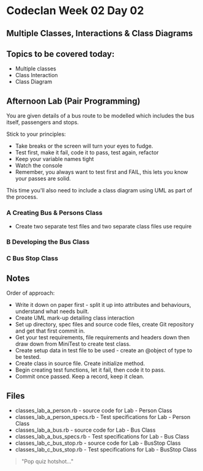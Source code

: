 # Codeclan Week 02 Day 02

## Multiple Classes, Interactions & Class Diagrams

## Topics to be covered today:
* Multiple classes
* Class Interaction
* Class Diagram


## Afternoon Lab (Pair Programming)

You are given details of a bus route to be modelled which includes the bus itself, passengers and stops.


Stick to your principles:

* Take breaks or the screen will turn your eyes to fudge.
* Test first, make it fail, code it to pass, test again, refactor
* Keep your variable names tight
* Watch the console
* Remember, you always want to test first and FAIL, this lets you know your passes are solid.

This time you'll also need to include a class diagram using UML as part of the process.

### A Creating Bus & Persons Class

* Create two separate test files and two separate class files use require



### B Developing the Bus Class



### C Bus Stop Class




## Notes

Order of approach:

* Write it down on paper first - split it up into attributes and behaviours, understand what needs built.
* Create UML mark-up detailing class interaction
* Set up directory, spec files and source code files, create Git repository and get that first commit in.
* Get your test requirements, file requirements and headers down then draw down from MiniTest to create test class.
* Create setup data in test file to be used - create an @object of type to be tested.
* Create class in source file. Create initialize method.
* Begin creating test functions, let it fail, then code it to pass.
* Commit once passed. Keep a record, keep it clean.



## Files

* classes_lab_a_person.rb - source code for Lab - Person Class
* classes_lab_a_person_specs.rb - Test specifications for Lab - Person Class
* classes_lab_a_bus.rb - source code for Lab - Bus Class
* classes_lab_a_bus_specs.rb - Test specifications for Lab - Bus Class
* classes_lab_c_bus_stop.rb - source code for Lab - BusStop Class
* classes_lab_c_bus_stop.rb - Test specifications for Lab - BusStop Class

> "Pop quiz hotshot..."
